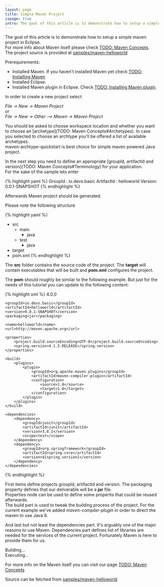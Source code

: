 ```yaml
---
layout: page
title: Simple Maven Project
ispage: true
intro: The goal of this article is to demonstrate how to setup a simple maven project in Eclipse.
---
```



The goal of this article is to demonstrate how to setup a simple maven project in Eclipse.  
For more info about Maven itself please check [TODO: Maven Concepts]().  
The project source is provided at [samples/maven-helloworld](https://github.com/devsio/samples/tree/master/helloworld) 

Prerequirements:

* Installed Maven. If you haven't installed Maven yet check [TODO: Installing Maven]()
* Installed Eclipse. 
* Installed Maven plugin in Eclipse. Check [TODO: Installing Maven plugin]().

In order to create a new project select 

*File -> New -> Maven Project*   
or  
*File -> New -> Other --> Maven -> Maven Project*   

You should be asked to choose workspace location and whether you want to choose an [archetype](TODO: Maven Concepts#Archetypes). 
In case you selected to choose an archtype you'll be offered a list of available archetypes.  
maven-archtype-quickstart is best choice for simple maven powered Java project.  

In the next step you need to define an appropriate [groupId, artifactId and version](TODO: Maven Concepts#Terminology) for your application.  
For the sake of the sample lets enter

{% highlight yaml %}
GroupId : io.devs.basic
ArtifactId : helloworld
Version: 0.0.1-SNAPSHOT
{% endhighlight %}

Afterwards Maven project should be generated.  

Please note the following structure  

{% highlight yaml %}
- src
  - main
    - java
  - test
    - java
- target
- pom.xml
{% endhighlight %}

The **src** folder contains the source code of the project. The **target** will contain executables that will be built and **pom.xml** configures the project.

The **pom** should roughly be similar to the following example. But just for the needs of this tutorial you can update to the following content:

{% highlight xml %} 
<project xmlns="http://maven.apache.org/POM/4.0.0" xmlns:xsi="http://www.w3.org/2001/XMLSchema-instance"
	xsi:schemaLocation="http://maven.apache.org/POM/4.0.0 http://maven.apache.org/xsd/maven-4.0.0.xsd">
	<modelVersion>4.0.0</modelVersion>

	<groupId>io.devs.basic</groupId>
	<artifactId>helloworld</artifactId>
	<version>0.0.1-SNAPSHOT</version>
	<packaging>jar</packaging>

	<name>helloworld</name>
	<url>http://maven.apache.org</url>

	<properties>
		<project.build.sourceEncoding>UTF-8</project.build.sourceEncoding>
		<spring.version>4.1.5.RELEASE</spring.version>
	</properties>

	<build>
		<plugins>
			<plugin>
				<groupId>org.apache.maven.plugins</groupId>
				<artifactId>maven-compiler-plugin</artifactId>
				<configuration>
					<source>1.8</source>
					<target>1.8</target>
				</configuration>
			</plugin>
		</plugins>
	</build>

	<dependencies>
		<dependency>
			<groupId>junit</groupId>
			<artifactId>junit</artifactId>
			<version>3.8.1</version>
			<scope>test</scope>
		</dependency>
		<dependency>
			<groupId>org.springframework</groupId>
			<artifactId>spring-core</artifactId>
			<version>${spring.version}</version>
		</dependency>
	</dependencies>
</project>
{% endhighlight %} 


First items define projects groupId, artifactId and version. The packaging property defines that our deliverable will be a **jar** file.  
Properties node can be used to define some propertis that could be reused afterwards.  
The build part is used to tweak the building process of the project. For the current example we've added *maven-compiler-plugin* in order to direct the maven to use Java 8.  

And last but not least the dependencies part. It's arguably one of the major reasons to use Maven. Dependencies part defines list of libraries are needed for the services of the current project. Fortunately Maven is here to provide them for us.  

Building...  
Executing...  


For more info on the Maven itself you can visit our page [TODO: Maven Concepts]()   

Source can be fetched from [samples/maven-helloworld](https://github.com/devsio/samples/tree/master/helloworld)

